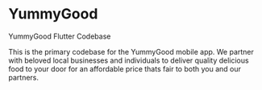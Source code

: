 # YummyGood
YummyGood Flutter Codebase

This is the primary codebase for the YummyGood mobile app.
We partner with beloved local businesses and individuals to deliver quality delicious food to your door for an affordable price thats fair to both you and our partners.
